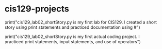 # cis129-projects

print("cis129_lab02_shortStory.py is my first lab for CIS129. I created a short story using print statements and practiced documentation using #")

print("cis129_lab02_shortStory.py is my first actual coding project. I practiced print statements, input statements, and use of operators")
